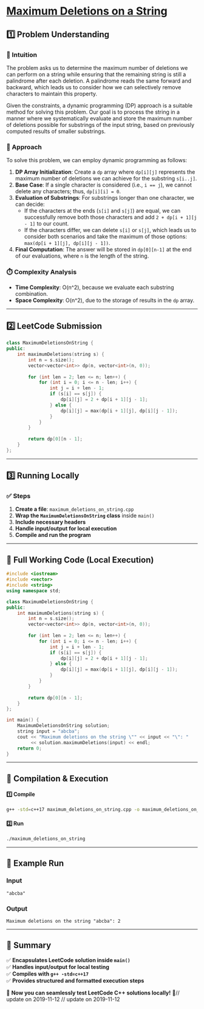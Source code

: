 # **[Maximum Deletions on a String](https://leetcode.com/problems/maximum-deletions-on-a-string/description/)**  

## **1️⃣ Problem Understanding**  
### **📌 Intuition**  
The problem asks us to determine the maximum number of deletions we can perform on a string while ensuring that the remaining string is still a palindrome after each deletion. A palindrome reads the same forward and backward, which leads us to consider how we can selectively remove characters to maintain this property. 

Given the constraints, a dynamic programming (DP) approach is a suitable method for solving this problem. Our goal is to process the string in a manner where we systematically evaluate and store the maximum number of deletions possible for substrings of the input string, based on previously computed results of smaller substrings.

### **🚀 Approach**  
To solve this problem, we can employ dynamic programming as follows:

1. **DP Array Initialization**: Create a `dp` array where `dp[i][j]` represents the maximum number of deletions we can achieve for the substring `s[i..j]`.
2. **Base Case**: If a single character is considered (i.e., `i == j`), we cannot delete any characters; thus, `dp[i][i] = 0`.
3. **Evaluation of Substrings**: For substrings longer than one character, we can decide:
   - If the characters at the ends (`s[i]` and `s[j]`) are equal, we can successfully remove both those characters and add `2 + dp[i + 1][j - 1]` to our count.
   - If the characters differ, we can delete `s[i]` or `s[j]`, which leads us to consider both scenarios and take the maximum of those options: `max(dp[i + 1][j], dp[i][j - 1])`.
4. **Final Computation**: The answer will be stored in `dp[0][n-1]` at the end of our evaluations, where `n` is the length of the string.

### **⏱️ Complexity Analysis**  
- **Time Complexity**: O(n^2), because we evaluate each substring combination.
- **Space Complexity**: O(n^2), due to the storage of results in the `dp` array.

---  

## **2️⃣ LeetCode Submission**  
```cpp
class MaximumDeletionsOnString {
public:
    int maximumDeletions(string s) {
        int n = s.size();
        vector<vector<int>> dp(n, vector<int>(n, 0));
        
        for (int len = 2; len <= n; len++) {
            for (int i = 0; i <= n - len; i++) {
                int j = i + len - 1;
                if (s[i] == s[j]) {
                    dp[i][j] = 2 + dp[i + 1][j - 1];
                } else {
                    dp[i][j] = max(dp[i + 1][j], dp[i][j - 1]);
                }
            }
        }
        
        return dp[0][n - 1];
    }
};
```  

---  

## **3️⃣ Running Locally**  
### **✅ Steps**  
1. **Create a file**: `maximum_deletions_on_string.cpp`  
2. **Wrap the `MaximumDeletionsOnString` class** inside `main()`  
3. **Include necessary headers**  
4. **Handle input/output for local execution**  
5. **Compile and run the program**  

---  

## **📝 Full Working Code (Local Execution)**  
```cpp
#include <iostream>
#include <vector>
#include <string>
using namespace std;

class MaximumDeletionsOnString {
public:
    int maximumDeletions(string s) {
        int n = s.size();
        vector<vector<int>> dp(n, vector<int>(n, 0));
        
        for (int len = 2; len <= n; len++) {
            for (int i = 0; i <= n - len; i++) {
                int j = i + len - 1;
                if (s[i] == s[j]) {
                    dp[i][j] = 2 + dp[i + 1][j - 1];
                } else {
                    dp[i][j] = max(dp[i + 1][j], dp[i][j - 1]);
                }
            }
        }
        
        return dp[0][n - 1];
    }
};

int main() {
    MaximumDeletionsOnString solution;
    string input = "abcba";
    cout << "Maximum deletions on the string \"" << input << "\": " 
         << solution.maximumDeletions(input) << endl;
    return 0;
}
```  

---  

## **🔧 Compilation & Execution**  
#### **1️⃣ Compile**  
```bash
g++ -std=c++17 maximum_deletions_on_string.cpp -o maximum_deletions_on_string
```  

#### **2️⃣ Run**  
```bash
./maximum_deletions_on_string
```  

---  

## **🎯 Example Run**  
### **Input**  
```
"abcba"
```  
### **Output**  
```
Maximum deletions on the string "abcba": 2
```  

---  

## **📌 Summary**  
✅ **Encapsulates LeetCode solution inside `main()`**  
✅ **Handles input/output for local testing**  
✅ **Compiles with `g++ -std=c++17`**  
✅ **Provides structured and formatted execution steps**  

🚀 **Now you can seamlessly test LeetCode C++ solutions locally!** 🚀// update on 2019-11-12
// update on 2019-11-12
